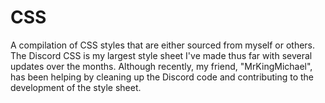 # CSS

A compilation of CSS styles that are either sourced from myself or others. The Discord CSS is my largest style sheet I've made thus far with several updates over the months. Although recently, my friend, "MrKingMichael", has been helping by cleaning up the Discord code and contributing to the development of the style sheet.
